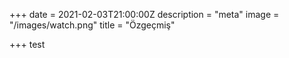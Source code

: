 +++
date = 2021-02-03T21:00:00Z
description = "meta"
image = "/images/watch.png"
title = "Özgeçmiş"

+++
test